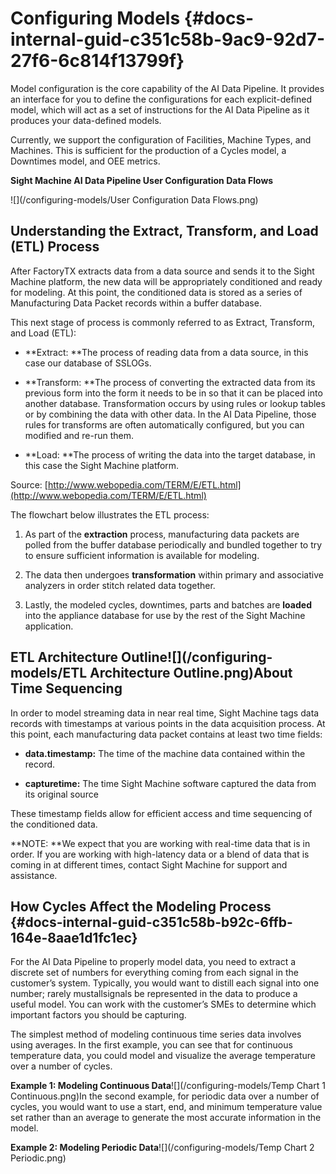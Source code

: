 # Configuring Models {#docs-internal-guid-c351c58b-9ac9-92d7-27f6-6c814f13799f}

Model configuration is the core capability of the AI Data Pipeline. It provides an interface for you to define the configurations for each explicit-defined model, which will act as a set of instructions for the AI Data Pipeline as it produces your data-defined models.

Currently, we support the configuration of Facilities, Machine Types, and Machines. This is sufficient for the production of a Cycles model, a Downtimes model, and OEE metrics.

**Sight Machine AI Data Pipeline User Configuration Data Flows**

![](/configuring-models/User Configuration Data Flows.png)

## Understanding the Extract, Transform, and Load \(ETL\) Process

After FactoryTX extracts data from a data source and sends it to the Sight Machine platform, the new data will be appropriately conditioned and ready for modeling. At this point, the conditioned data is stored as a series of Manufacturing Data Packet records within a buffer database.

This next stage of process is commonly referred to as Extract, Transform, and Load \(ETL\):

* **Extract: **The process of reading data from a data source, in this case our database of SSLOGs.

* **Transform: **The process of converting the extracted data from its previous form into the form it needs to be in so that it can be placed into another database. Transformation occurs by using rules or lookup tables or by combining the data with other data. In the AI Data Pipeline, those rules for transforms are often automatically configured, but you can modified and re-run them.

* **Load: **The process of writing the data into the target database, in this case the Sight Machine platform.

Source: [http://www.webopedia.com/TERM/E/ETL.html](http://www.webopedia.com/TERM/E/ETL.html)

The flowchart below illustrates the ETL process:

1. As part of the **extraction** process, manufacturing data packets are polled from the buffer database periodically and bundled together to try to ensure sufficient information is available for modeling.

2. The data then undergoes **transformation** within primary and associative analyzers in order stitch related data together.

3. Lastly, the modeled cycles, downtimes, parts and batches are **loaded** into the appliance database for use by the rest of the Sight Machine application.

## **ETL Architecture Outline**![](/configuring-models/ETL Architecture Outline.png)About Time Sequencing

In order to model streaming data in near real time, Sight Machine tags data records with timestamps at various points in the data acquisition process. At this point, each manufacturing data packet contains at least two time fields:

* **data.timestamp:** The time of the machine data contained within the record.

* **capturetime:** The time Sight Machine software captured the data from its original source

These timestamp fields allow for efficient access and time sequencing of the conditioned data.

**NOTE: **We expect that you are working with real-time data that is in order. If you are working with high-latency data or a blend of data that is coming in at different times, contact Sight Machine for support and assistance.

## How Cycles Affect the Modeling Process {#docs-internal-guid-c351c58b-b92c-6ffb-164e-8aae1d1fc1ec}

For the AI Data Pipeline to properly model data, you need to extract a discrete set of numbers for everything coming from each signal in the customer’s system. Typically, you would want to distill each signal into one number; rarely mustallsignals be represented in the data to produce a useful model. You can work with the customer’s SMEs to determine which important factors you should be capturing.

The simplest method of modeling continuous time series data involves using averages. In the first example, you can see that for continuous temperature data, you could model and visualize the average temperature over a number of cycles.

**Example 1: Modeling Continuous Data**![](/configuring-models/Temp Chart 1 Continuous.png)In the second example, for periodic data over a number of cycles, you would want to use a start, end, and minimum temperature value set rather than an average to generate the most accurate information in the model.

**Example 2: Modeling Periodic Data**![](/configuring-models/Temp Chart 2 Periodic.png)

